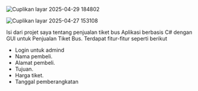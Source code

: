 ![Cuplikan layar 2025-04-29 184802](https://github.com/user-attachments/assets/d3de611c-a284-4f30-98fb-e7207be7a196)

![Cuplikan layar 2025-04-27 153108](https://github.com/user-attachments/assets/fcfb8019-e988-4c0f-b886-f9f887e98fd5)


Isi dari projet saya tentang penjualan tiket bus
Aplikasi berbasis C# dengan GUI untuk Penjualan Tiket Bus.
Terdapat fitur-fitur seperti berikut
- Login untuk admind
- Nama pembeli.
- Alamat pembeli.
- Tujuan.
- Harga tiket.
- Tanggal pemberangkatan
